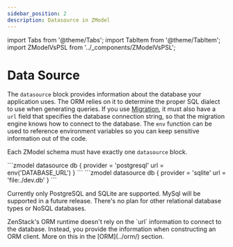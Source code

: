 ```yaml
---
sidebar_position: 2
description: Datasource in ZModel
---
```


import Tabs from '@theme/Tabs';
import TabItem from '@theme/TabItem';
import ZModelVsPSL from '../_components/ZModelVsPSL';

# Data Source

The `datasource` block provides information about the database your application uses. The ORM relies on it to determine the proper SQL dialect to use when generating queries. If you use [Migration](../orm/migration.md), it must also have a `url` field that specifies the database connection string, so that the migration engine knows how to connect to the database. The `env` function can be used to reference environment variables so you can keep sensitive information out of the code.

Each ZModel schema must have exactly one `datasource` block.

<Tabs>

<TabItem value="postgresql" label="PostgreSQL" default>
```zmodel
datasource db {
    provider = 'postgresql'
    url      = env('DATABASE_URL')
}
```
</TabItem>

<TabItem value="sqlite" label="SQLite">
```zmodel
datasource db {
    provider = 'sqlite'
    url      = 'file:./dev.db'
}
```
</TabItem>

</Tabs>

Currently only PostgreSQL and SQLite are supported. MySql will be supported in a future release. There's no plan for other relational database types or NoSQL databases.

<ZModelVsPSL>
ZenStack's ORM runtime doesn't rely on the `url` information to connect to the database. Instead, you provide the information when constructing an ORM client. More on this in the [ORM](../orm/) section.
</ZModelVsPSL>
